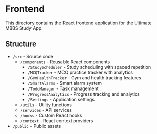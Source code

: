 # Frontend

This directory contains the React frontend application for the Ultimate MBBS Study App.

## Structure

- `/src` - Source code
  - `/components` - Reusable React components
    - `/StudyScheduler` - Study scheduling with spaced repetition
    - `/MCQTracker` - MCQ practice tracker with analytics
    - `/GymHealthTracker` - Gym and health tracking features
    - `/SmartAlarms` - Smart alarm system
    - `/TodoManager` - Task management
    - `/ProgressAnalytics` - Progress tracking and analytics
    - `/Settings` - Application settings
  - `/utils` - Utility functions
  - `/services` - API services
  - `/hooks` - Custom React hooks
  - `/context` - React context providers
- `/public` - Public assets
